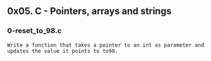 ## 0x05. C - Pointers, arrays and strings

### 0-reset_to_98.c
```
Write a function that takes a pointer to an int as parameter and updates the value it points to to98.
```
